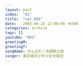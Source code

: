 ```yaml
---
layout: post
index:  "91"
title:  "vol.091"
date:   2003-06-26 12:00:00 +0300
categories: archive
tags: []
youtube: "091"
greetingM: 
greetingT: 
songName: がんばれ！赤胴鈴之助
singer: 東京城北少年少女合唱団
---
```

